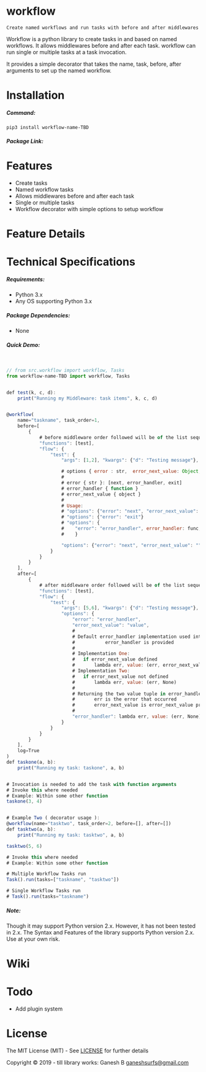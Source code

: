 # workflow
    Create named workflows and run tasks with before and after middlewares

Workflow is a python library to create tasks in and based on named workflows. It allows middlewares before and after each task. workflow can run single or multiple tasks at a task invocation.

It provides a simple decorator that takes the name, task, before, after arguments to set up the named workflow.

# Installation

##### Command:

    pip3 install workflow-name-TBD

##### Package Link:


# Features

* Create tasks
* Named workflow tasks
* Allows middlewares before and after each task
* Single or multiple tasks
* Workflow decorator with simple options to setup workflow


# Feature Details
# Technical Specifications

##### Requirements:

* Python 3.x
* Any OS supporting Python 3.x

##### Package Dependencies:

* None

##### Quick Demo:

```javascript


// from src.workflow import workflow, Tasks
from workflow-name-TBD import workflow, Tasks


def test(k, c, d):
    print("Running my Middleware: task items", k, c, d)


@workflow(
    name="taskname", task_order=1,
    before=[
        {
            # before middleware order followed will be of the list sequence
            "functions": [test],
            "flow": {
                "test": {
                    "args": [1,2], "kwargs": {"d": "Testing message"},

                    # options { error : str,  error_next_value: Object, error_handler: function }
                    # 
                    # error { str }: [next, error_handler, exit]
                    # error_handler { function }
                    # error_next_value { object }
                    # 
                    # Usage: 
                    # "options": {"error": "next", "error_next_value": "value"}
                    # "options": {"error": "exit"}
                    # "options": {
                    #    "error": "error_handler", error_handler: func, "error_next_value": "value"
                    #    }

                    "options": {"error": "next", "error_next_value": ""}
                }
            }
        }
    ],
    after=[
        {
            # after middleware order followed will be of the list sequence
            "functions": [test],
            "flow": {
                "test": {
                    "args": [5,6], "kwargs": {"d": "Testing message"},
                    "options": {
                        "error": "error_handler",
                        "error_next_value": "value",
                        # 
                        # Default error_handler implementation used internally, if no 
                        #           error_handler is provided
                        # 
                        # Implementation One:
                        #   if error_next_value defined
                        #       lambda err, value: (err, error_next_value)
                        # Implementation Two:
                        #   if error_next_value not defined
                        #       lambda err, value: (err, None)
                        # 
                        # Returning the two value tuple in error_handler implementation is compulsary
                        #       err is the error that occurred
                        #       error_next_value is error_next_value provided in options
                        # 
                        "error_handler": lambda err, value: (err, None)
                    }
                }
            }
        }
    ],
    log=True
)
def taskone(a, b):
    print("Running my task: taskone", a, b)


# Invocation is needed to add the task with function arguments
# Invoke this where needed
# Example: Within some other function
taskone(3, 4)


# Example Two ( decorator usage ):
@workflow(name="tasktwo", task_order=2, before=[], after=[])
def tasktwo(a, b):
    print("Running my task: tasktwo", a, b)

tasktwo(5, 6)

# Invoke this where needed
# Example: Within some other function

# Multiple Workflow Tasks run
Task().run(tasks=["taskname", "tasktwo"])

# Single Workflow Tasks run
# Task().run(tasks="taskname")


```

##### Note:

Though it may support Python version 2.x. However, it has not been tested in 2.x. The Syntax and Features of the library supports Python version 2.x. Use at your own risk.

# Wiki



# Todo

* Add plugin system


# License


The MIT License (MIT) - See [LICENSE](./LICENSE) for further details


Copyright © 2019 - till library works:
    Ganesh B <ganeshsurfs@gmail.com>


